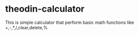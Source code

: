 # theodin-calculator
This is simple calculator that perform basic math functions like +,-,*,/,clear,delete,%
